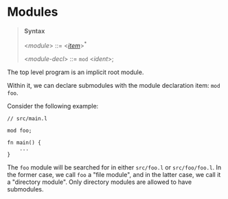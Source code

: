 # Modules

> **Syntax**
>
> <*module*> ::= <*[item]*><sup>*</sup>
>
> <*module-decl*> ::= `mod` <*ident*>;
>

The top level program is an implicit root module.

Within it, we can declare submodules with the module declaration item:
`mod foo`.

Consider the following example:

```
// src/main.l

mod foo;

fn main() {
    ...
}

```

The `foo` module will be searched for in either `src/foo.l` or
`src/foo/foo.l`. In the former case, we call `foo` a "file module", and
in the latter case, we call it a "directory module". Only directory
modules are allowed to have submodules.


[item]: items.md

